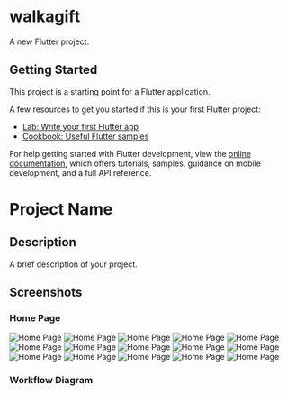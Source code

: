 # walkagift

A new Flutter project.

## Getting Started

This project is a starting point for a Flutter application.

A few resources to get you started if this is your first Flutter project:

- [Lab: Write your first Flutter app](https://docs.flutter.dev/get-started/codelab)
- [Cookbook: Useful Flutter samples](https://docs.flutter.dev/cookbook)

For help getting started with Flutter development, view the
[online documentation](https://docs.flutter.dev/), which offers tutorials,
samples, guidance on mobile development, and a full API reference.
# Project Name

## Description
A brief description of your project.

## Screenshots
### Home Page
![Home Page](images/pic1.jpeg)
![Home Page](images/pic2.jpeg)
![Home Page](images/pic3.jpeg)
![Home Page](images/pic4.jpeg)
![Home Page](images/pic5.jpeg)
![Home Page](images/pic6.jpeg)
![Home Page](images/pic7.jpeg)
![Home Page](images/pic8.jpeg)
![Home Page](images/pic9.jpeg)
![Home Page](images/pic10.jpeg)
![Home Page](images/pic11.jpeg)
![Home Page](images/pic12.jpeg)
![Home Page](images/pic13.jpeg)
![Home Page](images/pic14.jpeg)
![Home Page](images/pic15.jpeg)



### Workflow Diagram

[//]: # (![Workflow Diagram]&#40;images/workflow-diagram.png&#41;)